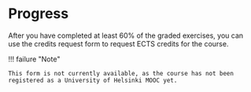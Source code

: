 # Progress

After you have completed at least 60% of the graded exercises,
you can use the credits request form to request ECTS credits for the course.

!!! failure "Note"
    
    This form is not currently available, as the course has not been registered as a University of Helsinki MOOC yet.

